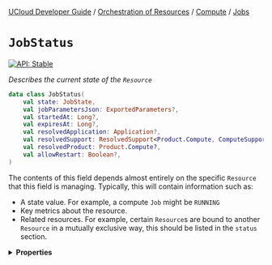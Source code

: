 [UCloud Developer Guide](/docs/developer-guide/README.md) / [Orchestration of Resources](/docs/developer-guide/orchestration/README.md) / [Compute](/docs/developer-guide/orchestration/compute/README.md) / [Jobs](/docs/developer-guide/orchestration/compute/jobs.md)

# `JobStatus`


[![API: Stable](https://img.shields.io/static/v1?label=API&message=Stable&color=green&style=flat-square)](/docs/developer-guide/core/api-conventions.md)


_Describes the current state of the `Resource`_

```kotlin
data class JobStatus(
    val state: JobState,
    val jobParametersJson: ExportedParameters?,
    val startedAt: Long?,
    val expiresAt: Long?,
    val resolvedApplication: Application?,
    val resolvedSupport: ResolvedSupport<Product.Compute, ComputeSupport>?,
    val resolvedProduct: Product.Compute?,
    val allowRestart: Boolean?,
)
```
The contents of this field depends almost entirely on the specific `Resource` that this field is managing. Typically,
this will contain information such as:

- A state value. For example, a compute `Job` might be `RUNNING`
- Key metrics about the resource.
- Related resources. For example, certain `Resource`s are bound to another `Resource` in a mutually exclusive way, this
  should be listed in the `status` section.

<details>
<summary>
<b>Properties</b>
</summary>

<details>
<summary>
<code>state</code>: <code><code><a href='#jobstate'>JobState</a></code></code> The current of state of the `Job`.
</summary>



This will match the latest state set in the `updates`


</details>

<details>
<summary>
<code>jobParametersJson</code>: <code><code><a href='#exportedparameters'>ExportedParameters</a>?</code></code>
</summary>





</details>

<details>
<summary>
<code>startedAt</code>: <code><code><a href='https://kotlinlang.org/api/latest/jvm/stdlib/kotlin/-long/'>Long</a>?</code></code> Timestamp matching when the `Job` most recently transitioned to the `RUNNING` state.
</summary>



For `Job`s which suspend this might occur multiple times. This will always point to the latest pointin time it started running.


</details>

<details>
<summary>
<code>expiresAt</code>: <code><code><a href='https://kotlinlang.org/api/latest/jvm/stdlib/kotlin/-long/'>Long</a>?</code></code> Timestamp matching when the `Job` is set to expire.
</summary>



This is generally equal to `startedAt + timeAllocation`. Note that this field might be `null` if the `Job` has no associated deadline. For `Job`s that suspend however, this is more likely to beequal to the initial `RUNNING` state + `timeAllocation`.


</details>

<details>
<summary>
<code>resolvedApplication</code>: <code><code><a href='/docs/reference/dk.sdu.cloud.app.store.api.Application.md'>Application</a>?</code></code> The resolved application referenced by `application`.
</summary>



This attribute is not included by default unless `includeApplication` is specified.


</details>

<details>
<summary>
<code>resolvedSupport</code>: <code><code><a href='/docs/reference/dk.sdu.cloud.accounting.api.providers.ResolvedSupport.md'>ResolvedSupport</a>&lt;<a href='/docs/reference/dk.sdu.cloud.accounting.api.Product.Compute.md'>Product.Compute</a>, <a href='#computesupport'>ComputeSupport</a>&gt;?</code></code>
</summary>





</details>

<details>
<summary>
<code>resolvedProduct</code>: <code><code><a href='/docs/reference/dk.sdu.cloud.accounting.api.Product.Compute.md'>Product.Compute</a>?</code></code> The resolved product referenced by `product`.
</summary>



This attribute is not included by default unless `includeProduct` is specified.


</details>

<details>
<summary>
<code>allowRestart</code>: <code><code><a href='https://kotlinlang.org/api/latest/jvm/stdlib/kotlin/-boolean/'>Boolean</a>?</code></code>
</summary>





</details>



</details>


